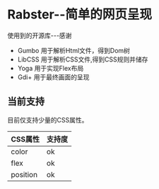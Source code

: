 # Rabster--简单的网页呈现
使用到的开源库---感谢
- Gumbo 用于解析Html文件，得到Dom树
- LibCSS 用于解析CSS文件,得到CSS规则并储存
- Yoga 用于实现Flex布局
- Gdi+ 用于最终画面的呈现 
## 当前支持
目前仅支持少量的CSS属性。 

|  CSS属性   | 支持度  |
|  ----     | ----  |
| color     | ok    |
| flex      | ok    |
| position  | ok    |